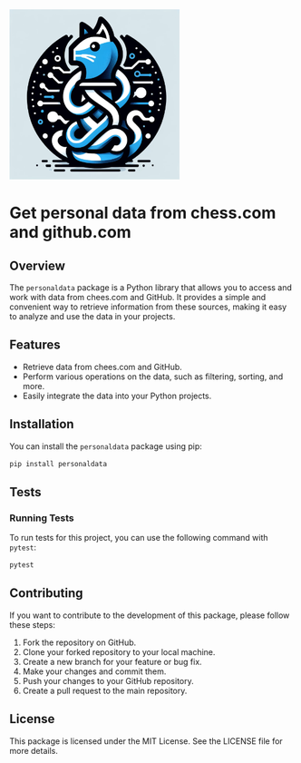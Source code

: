 <img src="media/logo1.png" style="width:300px;height:300px">


# Get personal data from chess.com and github.com

## Overview

The `personaldata` package is a Python library that allows you to access and work with data from chees.com and GitHub. It provides a simple and convenient way to retrieve information from these sources, making it easy to analyze and use the data in your projects.

## Features

- Retrieve data from chees.com and GitHub.
- Perform various operations on the data, such as filtering, sorting, and more.
- Easily integrate the data into your Python projects.

## Installation

You can install the `personaldata` package using pip:

```bash
pip install personaldata
```
## Tests

### Running Tests

To run tests for this project, you can use the following command with `pytest`:

```bash
pytest
```
## Contributing 
If you want to contribute to the development of this package, please follow these steps:

1. Fork the repository on GitHub.
2. Clone your forked repository to your local machine.
3. Create a new branch for your feature or bug fix.
4. Make your changes and commit them.
5. Push your changes to your GitHub repository.
6. Create a pull request to the main repository.


## License
This package is licensed under the MIT License. See the LICENSE file for more details.


